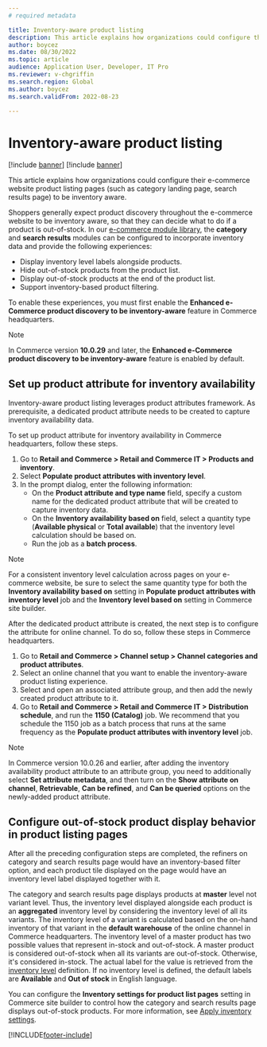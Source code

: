 ```yaml
---
# required metadata

title: Inventory-aware product listing
description: This article explains how organizations could configure their e-commerce website product listing pages to be inventory aware.
author: boycez
ms.date: 08/30/2022
ms.topic: article
audience: Application User, Developer, IT Pro
ms.reviewer: v-chgriffin
ms.search.region: Global
ms.author: boycez
ms.search.validFrom: 2022-08-23

---
```


# Inventory-aware product listing

[!include [banner](../includes/banner.md)]
[!include [banner](../includes/preview-banner.md)]

This article explains how organizations could configure their e-commerce website product listing pages (such as category landing page, search results page) to be inventory aware.

Shoppers generally expect product discovery throughout the e-commerce website to be inventory aware, so that they can decide what to do if a product is out-of-stock. In our [e-commerce module library](starter-kit-overview.md), the **category** and **search results** modules can be configured to incorporate inventory data and provide the following experiences:

- Display inventory level labels alongside products.
- Hide out-of-stock products from the product list.
- Display out-of-stock products at the end of the product list.
- Support inventory-based product filtering.

To enable these experiences, you must first enable the **Enhanced e-Commerce product discovery to be inventory-aware** feature in Commerce headquarters.

> [!NOTE]
> In Commerce version **10.0.29** and later, the **Enhanced e-Commerce product discovery to be inventory-aware** feature is enabled by default.

## Set up product attribute for inventory availability

Inventory-aware product listing leverages product attributes framework. As prerequisite, a dedicated product attribute needs to be created to capture inventory availability data. 

To set up product attribute for inventory availability in Commerce headquarters, follow these steps.

1. Go to **Retail and Commerce \> Retail and Commerce IT \> Products and inventory**.
1. Select **Populate product attributes with inventory level**.
1. In the prompt dialog, enter the following information:
   - On the **Product attribute and type name** field, specify a custom name for the dedicated product attribute that will be created to capture inventory data.
   - On the **Inventory availability based on** field, select a quantity type (**Available physical** or **Total available**) that the inventory level calculation should be based on.
   - Run the job as a **batch process**.

> [!NOTE]
> For a consistent inventory level calculation across pages on your e-commerce website, be sure to select the same quantity type for both the **Inventory availability based on** setting in **Populate product attributes with inventory level** job and the **Inventory level based on** setting in Commerce site builder.

After the dedicated product attribute is created, the next step is to configure the attribute for online channel. To do so, follow these steps in Commerce headquarters.

1. Go to **Retail and Commerce \> Channel setup \> Channel categories and product attributes**.
1. Select an online channel that you want to enable the inventory-aware product listing experience.
1. Select and open an associated attribute group, and then add the newly created product attribute to it.
1. Go to **Retail and Commerce \> Retail and Commerce IT \> Distribution schedule**, and run the **1150 (Catalog)** job. We recommend that you schedule the 1150 job as a batch process that runs at the same frequency as the **Populate product attributes with inventory level** job.

> [!NOTE]
> In Commerce version 10.0.26 and earlier, after adding the inventory availability product attribute to an attribute group, you need to additionally select **Set attribute metadata**, and then turn on the **Show attribute on channel**, **Retrievable**, **Can be refined**, and **Can be queried** options on the newly-added product attribute.

## Configure out-of-stock product display behavior in product listing pages

After all the preceding configuration steps are completed, the refiners on category and search results page would have an inventory-based filter option, and each product tile displayed on the page would have an inventory level label displayed together with it. 

The category and search results page displays products at **master** level not variant level. Thus, the inventory level displayed alongside each product is an **aggregated** inventory level by considering the inventory level of all its variants. The inventory level of a variant is calculated based on the on-hand inventory of that variant in the **default warehouse** of the online channel in Commerce headquarters. The inventory level of a master product has two possible values that represent in-stock and out-of-stock. A master product is considered out-of-stock when all its variants are out-of-stock. Otherwise, it's considered in-stock. The actual label for the value is retrieved from the [inventory level](inventory-buffers-levels.md) definition. If no inventory level is defined, the default labels are **Available** and **Out of stock** in English language.

You can configure the **Inventory settings for product list pages** setting in Commerce site builder to control how the category and search results page displays out-of-stock products. For more information, see [Apply inventory settings](inventory-settings.md).

[!INCLUDE[footer-include](../includes/footer-banner.md)]
